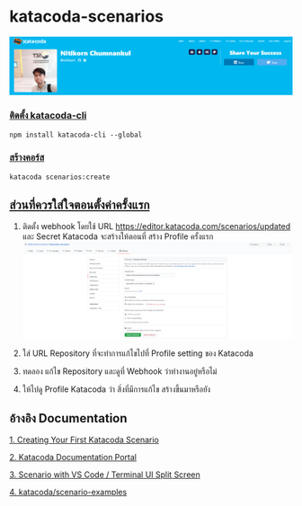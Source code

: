 # katacoda-scenarios
![](https://github.com/nitikornchumnankul/katacoda-scenarios/blob/master/assets/pictures/setup/profile.png)
### [ติดตั้ง katacoda-cli](https://www.npmjs.com/package/katacoda-cli/v/0.0.4)
```
npm install katacoda-cli --global
```

###  [สร้างคอร์ส](https://katacoda.com/scenario-examples/scenarios/create-scenario-101)
```
katacoda scenarios:create
```


## [ส่วนที่ควรใส่ใจตอนตั้งค่าครั้งแรก](https://www.katacoda.community/author-profile.html#configuring-git-webhook-manually)
 1. ติดตั้ง webhook โดยใช้ URL https://editor.katacoda.com/scenarios/updated และ Secret Katacoda จะสร้างให้ตอนที่ สร้าง Profile ครั้งแรก
![enter image description here](https://github.com/nitikornchumnankul/katacoda-scenarios/blob/master/assets/pictures/setup/webhooks.png)

 2. ใส่ URL Repository ที่จะทำการแก้ไขไปที่ Profile setting ของ Katacoda
 3. ทดลอง แก้ไข Repository และดูที่ Webhook ว่าทำงานอยู่หรือไม่
 4. ให้ไปดู Profile Katacoda ว่า สิ่งที่มีการแก้ไข สร้างขึ้นมาหรือยัง


## อ้างอิง Documentation
[1. Creating Your First Katacoda Scenario](https://katacoda.com/scenario-examples/scenarios/create-scenario-101)

[2. Katacoda Documentation Portal](https://www.katacoda.community/welcome.html)

[3. Scenario with VS Code / Terminal UI Split Screen](https://katacoda.com/scenario-examples/courses/uilayouts/uilayout-vscode-terminal)

[4. katacoda/scenario-examples](https://github.com/katacoda/scenario-examples)

